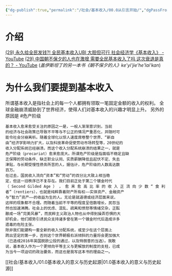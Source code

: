 ```yaml
---
{"dg-publish":true,"permalink":"/社会/基本收入/00.0从引言开始/","dgPassFrontmatter":true}
---
```


# 介绍
[(29) 永久给全民发钱?! 全民基本收入UBI 大胆但可行 社会经济学《基本收入》 - YouTube](https://www.youtube.com/watch?v=pAHz61C36Zo&ab_channel=Yoloidea)
[(29) 中国朝不保夕的人也在激增 需要全民基本收入了吗 这次衰退是真的？ - YouTube](https://www.youtube.com/watch?v=2_rYzBYQNGA&t=1s&ab_channel=Yoloidea)
(*盖伊斯坦丁的另一本书《朝不保夕的人》ke'yi'jie'he'lai'kan*)
# 为什么我们要提到基本收入
所谓基本收⼊是指社会上的每⼀个⼈都拥有领取⼀笔固定⾦额的收⼊的权利。
全球金融崩溃威胁到了世界经济，使得人们对基本收入的兴趣才明显上升。
另外的原因是
#危产阶级
```
基本收⼊愈来愈受关注的原因之⼀是，⼀般⼈渐渐意识到，当前
的经济与社会政策已导致不平等与不公正的情况严重恶化，并随时可
能令社会分崩离析。随着全球化以惊⼈速度席卷整个世界、“新⾃
由”经济学影响⼒扩⼤，以及科技⾰命促使劳动市场转型等，20世纪的
收⼊分配系统已经崩溃。⽽这个收⼊分配系统崩溃的结果之⼀，就是
危产阶级（precariat）愈来愈庞⼤。所谓危产阶级是指⾯临不稳定且缺
乏保障的劳动条件、缺乏职业认同、实质薪酬降低且起伏不定、失去
津贴，与⻓期受慢性债务所苦的⼈，据估计，危产阶级的⼈数⾼达数
百万。
在过去，国⺠收⼊流向“资本”和“劳动”的百分⽐⼤致上相当稳
定，但这⼀旧秩序已不复存在。我们⽬前正处于第⼆个镀⾦时代
（ Second Gilded Age ） ， 愈 来 愈 ⾼ ⽐ 率 的 收 ⼊ 正 流 向 少 数 “ ⾷ 利者”（rentiers），也就是纯粹靠着财产所有权——实体资产、⾦融资产
与“智⼒”资产——的收益为⽣的⼈。⽆论是就道德或经济层⾯来说，
这样的现象都不合理。⽽随着当前不平等的程度呈倍数增⻓，⺠怨当
然也加速沸腾。社会上的忧虑、混乱、疏离和愤怒等情绪交杂，正酝
酿成⼀场“完美⻛暴”，⽽⺠粹主义政治⼈物也从中得到操弄恐惧的⼤
好机会，他们顺势引诱⺠众⽀持诸多曾在第⼀个镀⾦时代后造成许多
遗毒的危险主张。
除⾮我们能建构⼀套全新的收⼊分配系统，或⾄少在这个层⾯上
跨出坚定的第⼀步，否则这个世界朝极右派倾斜的⼒量将会更加强⼤
（已造成2016年英国脱欧公投的通过，以及特朗普的当选）。我敢
说，基本收⼊作为⼀个更倾向平等主义与更解放的制度的⽀柱，已成
为当今⼀项迫切的政治要务，⽽这也是我写这本书的理由之⼀。
```
[[社会/基本收入/01.0基本收入的意义与历史起源\|01.0基本收入的意义与历史起源]]

